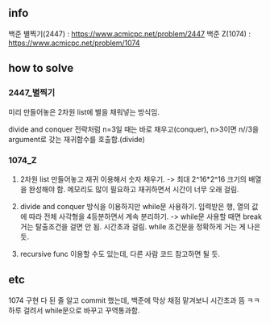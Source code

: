 ## info
백준 별찍기(2447) : https://www.acmicpc.net/problem/2447
백준 Z(1074) : https://www.acmicpc.net/problem/1074

## how to solve

### 2447_별찍기
미리 만들어놓은 2차원 list에 별을 채워넣는 방식임.

divide and conquer 전략처럼 n=3일 때는 바로 채우고(conquer), n>3이면 n//3을 argument로 갖는 재귀함수를 호출함.(divide)

### 1074_Z
1. 2차원 list 만들어놓고 재귀 이용해서 숫자 채우기. 
-> 최대 2^16*2^16 크기의 배열을 완성해야 함. 메모리도 많이 필요하고 재귀하면서 시간이 너무 오래 걸림.

2. divide and conquer 방식을 이용하지만 while문 사용하기. 입력받은 행, 열의 값에 따라 전체 사각형을 4등분하면서 계속 분리하기.
-> while문 사용할 때면 break 거는 탈출조건을 걸면 안 됨. 시간초과 걸림. while 조건문을 정확하게 거는 게 나은 듯.

3. recursive func 이용할 수도 있는데, 다른 사람 코드 참고하면 될 듯.

## etc
1074 구현 다 된 줄 알고 commit 했는데, 백준에 막상 채점 맡겨보니 시간초과 뜸 ㅋㅋ 하루 걸려서 while문으로 바꾸고 꾸역통과함.